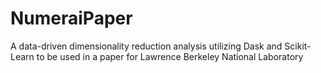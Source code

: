 # NumeraiPaper
A data-driven dimensionality reduction analysis utilizing Dask and Scikit-Learn to be used in a paper for Lawrence Berkeley National Laboratory

